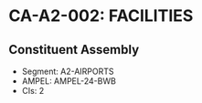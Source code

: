 # CA-A2-002: FACILITIES

## Constituent Assembly
- Segment: A2-AIRPORTS
- AMPEL: AMPEL-24-BWB
- CIs: 2
